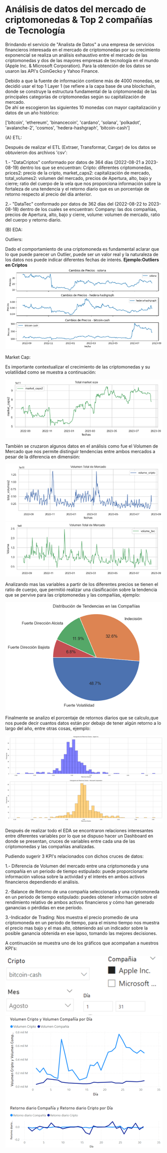 # Análisis de datos del mercado de criptomonedas & Top 2 compañías de Tecnología

Brindando el servicio de "Analista de Datos" a una empresa de servicios financieros interesada en el mercado de criptomonedas por su crecimiento exponencial se realiza un análisis exhaustivo entre el mercado de las criptomonedas y dos de las mayores empresas de tecnología en el mundo (Apple Inc. & Microsoft Corporation).
Para la obtención de los datos se usaron las API's CoinGecko y Yahoo Finance.

Debido a que la fuente de información contiene más de 4000 monedas, se decidió usar el top 1 Layer 1 (se refiere a la capa base de una blockchain, donde se construye la estructura fundamental de la criptomoneda) de las principales categorías de criptomonedas según su capitalización de mercado.  
De ahí se escogieron las siguientes 10 monedas con mayor capitalización y datos de un año histórico:

['bitcoin', 'ethereum', 'binancecoin', 'cardano', 'solana', 'polkadot', 'avalanche-2', 'cosmos', 'hedera-hashgraph', 'bitcoin-cash']

(A) ETL:

Después de realizar el ETL (Extraer, Transformar, Cargar) de los datos se obtuvieron dos archivos 'csv': 

1.- "DataCriptos" conformado por datos de 364 días (2022-08-21 a 2023-08-19) dentro los que se encuentran: Cripto: diferentes criptomonedas, prices2: precio de la cripto,   market_caps2: capitalización de mercado, total_volumes2: volumen del mercado, precios de Apertura, alto, bajo y cierre; ratio del cuerpo de la vela que nos proporciona información sobre la fortaleza de una tendencia y el retorno diario que es un porcentaje de retorno respecto al precio del día anterior.

2.- "DataTec" conformado por datos de 362 días del (2022-08-22 to 2023-08-18) dentro de los cuales se encuentran: Company: las dos compañías, precios de Apertura, alto, bajo y cierre, volume: volumen de mercado, ratio del cuerpo y retorno diario.
 
(B) EDA:

Outliers:

Dado el comportamiento de una criptomoneda es fundamental aclarar que lo que puede parecer un Outlier, puede ser un valor real y la naturaleza de los datos nos puede indicar diferentes fechas de interés. 
**Ejemplo:Outliers en Criptos**
![Precios](/Graficas/Precios.png)

Market Cap: 

Es importante contextualizar el crecimiento de las criptomonedas y su volatilidad como se muestra a continuación:

![MarketCap](/Graficas/MarketCapCriptos.png)

También se cruzaron algunos datos en el análisis como fue el Volumen de Mercado que nos permite distinguir tendencias entre ambos mercados a pesar de la diferencia en dimensión: 

![VolumenMercado](/Graficas/VolumenTotalMercCrip.png)
![VolumenMercado2](/Graficas/VolumenTotalMercadoTec.png)

Analizando mas las variables a partir de los diferentes precios se tienen el ratio de cuerpo, que permitió realizar una clasificación sobre la tendencia que se pervive para las criptomonedas y las compañías, ejemplo:

![Tendencias](/Graficas/Tendencias.png)

Finalmente se analizo el porcentaje de retornos diarios que se calculo,que nos puede decir cuantos datos están por debajo de tener algún retorno a lo largo del año, entre otras cosas, ejemplo:

![RetornosApple](/Graficas/RetornosDiarios.png)
![RetornosMicro](/Graficas/RetornosDiariosMicros.png)

Después de realizar todo el EDA se encontraron relaciones interesantes entre diferentes variables por lo que se dispuso hacer un Dashboard en donde se presentan, cruces de variables entre cada una de las criptomonedas y las compañías analizadas.

Pudiendo sugerir 3 KPI's relacionados con dichos cruces de datos: 

1.- Diferencia de Volumen del mercado entre una criptomoneda y una compañía en un periodo de tiempo estipulado: puede proporcionarte información valiosa sobre la actividad y el interés en ambos activos financieros dependiendo el análisis. 

2.-Balance de Retorno de una compañía seleccionada y una criptomoneda en un periodo de tiempo estipulado: puedes obtener información sobre el rendimiento relativo de ambos activos financieros y cómo han generado ganancias o pérdidas en ese período.

3.-Indicador de Trading: Nos muestra el precio promedio de una criptomoneda en un periodo de tiempo, para el mismo tiempo nos muestra el precio mas bajo y el mas alto, obteniendo así un indicador sobre la posible ganancia obtenida en ese lapso, tomando las mejores decisiones.

A continuación se muestra uno de los gráficos que acompañan a nuestros KPI's:

![Parametros](/Graficas/Parametros.png)
![VolumeCripto_Tec](/Graficas/VolumenMercado.png)

